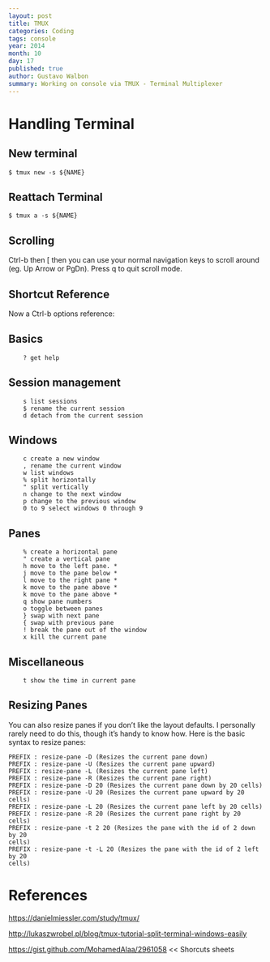 ```yaml
---
layout: post
title: TMUX
categories: Coding
tags: console
year: 2014
month: 10
day: 17
published: true
author: Gustavo Walbon
summary: Working on console via TMUX - Terminal Multiplexer
---
```


# Handling Terminal
## New terminal
```
$ tmux new -s ${NAME}
```

## Reattach Terminal
```
$ tmux a -s ${NAME}
```

## Scrolling 
Ctrl-b then [ then you can use your normal navigation keys to scroll around (eg.
Up Arrow or PgDn). Press q to quit scroll mode.

## Shortcut Reference

Now a Ctrl-b options reference:

## Basics
```
    ? get help
```
## Session management
```
    s list sessions
    $ rename the current session
    d detach from the current session
```

## Windows
```
    c create a new window
    , rename the current window
    w list windows
    % split horizontally
    " split vertically
    n change to the next window
    p change to the previous window
    0 to 9 select windows 0 through 9
```

## Panes
```
    % create a horizontal pane
    " create a vertical pane
    h move to the left pane. *
    j move to the pane below *
    l move to the right pane *
    k move to the pane above *
    k move to the pane above *
    q show pane numbers
    o toggle between panes
    } swap with next pane
    { swap with previous pane
    ! break the pane out of the window
    x kill the current pane
```

## Miscellaneous
```
    t show the time in current pane
```

## Resizing Panes

You can also resize panes if you don’t like the layout defaults. I personally
rarely need to do this, though it’s handy to know how. Here is the basic syntax
to resize panes:

```
PREFIX : resize-pane -D (Resizes the current pane down)
PREFIX : resize-pane -U (Resizes the current pane upward)
PREFIX : resize-pane -L (Resizes the current pane left)
PREFIX : resize-pane -R (Resizes the current pane right)
PREFIX : resize-pane -D 20 (Resizes the current pane down by 20 cells)
PREFIX : resize-pane -U 20 (Resizes the current pane upward by 20 cells)
PREFIX : resize-pane -L 20 (Resizes the current pane left by 20 cells)
PREFIX : resize-pane -R 20 (Resizes the current pane right by 20 cells)
PREFIX : resize-pane -t 2 20 (Resizes the pane with the id of 2 down by 20
cells)
PREFIX : resize-pane -t -L 20 (Resizes the pane with the id of 2 left by 20
cells)
```

# References
 https://danielmiessler.com/study/tmux/

http://lukaszwrobel.pl/blog/tmux-tutorial-split-terminal-windows-easily

https://gist.github.com/MohamedAlaa/2961058 << Shorcuts sheets

